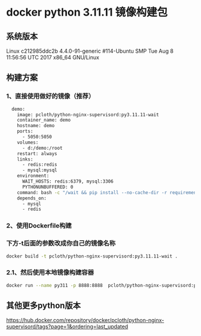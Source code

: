 # docker python 3.11.11 镜像构建包



## 系统版本
Linux c212985ddc2b 4.4.0-91-generic #114-Ubuntu SMP Tue Aug 8 11:56:56 UTC 2017 x86_64 GNU/Linux

## 构建方案

### 1、直接使用做好的镜像（推荐）
```sh
  demo:
    image: pcloth/python-nginx-supervisord:py3.11.11-wait
    container_name: demo
    hostname: demo
    ports:
      - 5050:5050
    volumes:
      - d:/demo:/root
    restart: always
    links:
      - redis:redis
      - mysql:mysql
    environment:
      WAIT_HOSTS: redis:6379, mysql:3306
      PYTHONUNBUFFERED: 0
    command: bash -c "/wait && pip install --no-cache-dir -r requirements.txt -i https://pypi.tuna.tsinghua.edu.cn/simple && supervisord -c conf/supervisor-dev.conf && while true; do echo hello world; sleep 60; done"
    depends_on:
      - mysql
      - redis
```

### 2、使用Dockerfile构建 
### 下方-t后面的参数改成你自己的镜像名称
```sh
docker build -t pcloth/python-nginx-supervisord:py3.11.11-wait .
```

### 2.1、然后使用本地镜像构建容器
```sh
docker run --name py311 -p 8888:8888  pcloth/python-nginx-supervisord:py311-wait sh -c "while true; do echo hello world; sleep 60; done"
```

## 其他更多python版本
https://hub.docker.com/repository/docker/pcloth/python-nginx-supervisord/tags?page=1&ordering=last_updated
